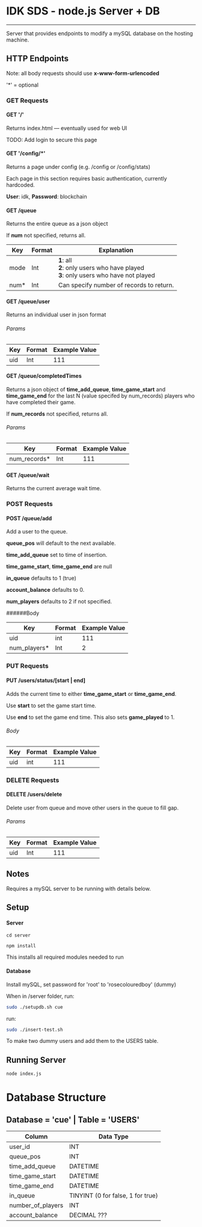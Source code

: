 # IDK SDS - node.js Server + DB

------

Server that provides endpoints to modify a mySQL database on the hosting machine.

## HTTP Endpoints

Note: all body requests should use **x-www-form-urlencoded**

'*' = optional

### GET Requests

#### GET '/'

Returns index.html — eventually used for web UI

TODO: Add login to secure this page

#### GET '/config/*'

Returns a page under config (e.g. /config or /config/stats)

Each page in this section requires basic authentication, currently hardcoded.

**User**: idk, **Password**: blockchain

#### GET /queue
Returns the entire queue as a json object

If **num** not specified, returns all.

| Key  | Format | Explanation                                                  |
| ---- | ------ | ------------------------------------------------------------ |
| mode | Int    | **1**: all<br />**2**: only users who have played<br />**3**: only users who have not played |
| num* | Int    | Can specify number of records to return.                     |

#### GET /queue/user

Returns an individual user in json format

###### Params

| Key  | Format | Example Value |
| ---- | ------ | ------------- |
| uid  | Int    | 111           |

#### GET /queue/completedTimes

Returns a json object of **time_add_queue**, **time_game_start** and **time_game_end** for the last N (value specifed by num_records) players who have completed their game.

If **num_records** not specified, returns all.

###### Params

| Key          | Format | Example Value |
| ------------ | ------ | ------------- |
| num_records* | Int    | 111           |

#### GET /queue/wait

Returns the current average wait time.

### POST Requests

#### POST /queue/add

Add a user to the queue.

**queue_pos** will default to the next available.

**time_add_queue** set to time of insertion.

**time_game_start**, **time_game_end** are null

**in_queue** defaults to 1 (true)

**account_balance** defaults to 0.

**num_players** defaults to 2 if not specified.

######Body

| Key          | Format | Example Value |
| ------------ | ------ | ------------- |
| uid          | int    | 111           |
| num_players* | Int    | 2             |

### PUT Requests

#### PUT /users/status/[start | end]

Adds the current time to either **time_game_start** or **time_game_end**.

Use **start** to set the game start time.

Use **end** to set the game end time. This also sets **game_played** to 1.

###### Body

| Key  | Format | Example Value |
| ---- | ------ | ------------- |
| uid  | int    | 111           |

### DELETE Requests

#### DELETE /users/delete

Delete user from queue and move other users in the queue to fill gap.

###### Params

| Key  | Format | Example Value |
| ---- | ------ | ------------- |
| uid  | Int    | 111           |


## Notes
Requires a mySQL server to be running with details below.

## Setup
#### Server

`cd server`

`npm install`

This installs all required modules needed to run

#### Database

Install mySQL, set password for 'root' to 'rosecolouredboy' (dummy)

When in /server folder, run:

```BASH
sudo ./setupdb.sh cue
```

run:
```BASH
sudo ./insert-test.sh
```
To make two dummy users and add them to the USERS table.

## Running Server
`node index.js`

# Database Structure

## Database = 'cue' | Table = 'USERS'

| Column            | Data Type                         |
| ----------------- | --------------------------------- |
| user_id           | INT                               |
| queue_pos         | INT                               |
| time_add_queue    | DATETIME                          |
| time_game_start   | DATETIME                          |
| time_game_end     | DATETIME                          |
| in_queue          | TINYINT (0 for false, 1 for true) |
| number_of_players | INT                               |
| account_balance   | DECIMAL ???                       |
